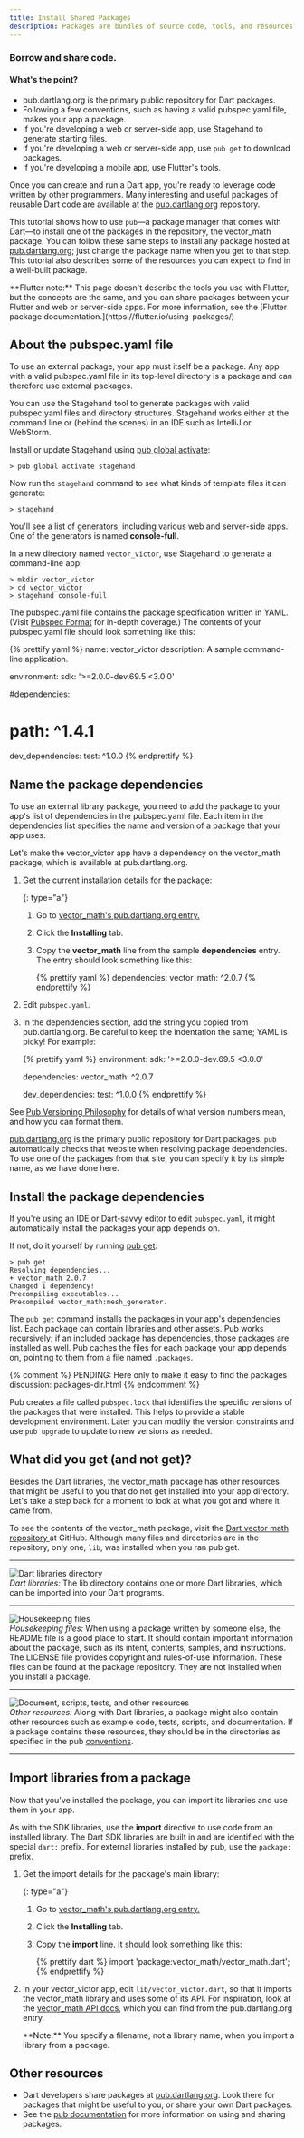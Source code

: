 ```yaml
---
title: Install Shared Packages
description: Packages are bundles of source code, tools, and resources that help you to organize and share code
---
```


### Borrow and share code.

<div class="mini-toc" markdown="1">
  <h4>What's the point?</h4>

  * pub.dartlang.org is the primary public repository for Dart packages.
  * Following a few conventions, such as having a valid pubspec.yaml file,
    makes your app a package.
  * If you're developing a web or server-side app,
    use Stagehand to generate starting files.
  * If you're developing a web or server-side app,
    use `pub get` to download packages.
  * If you're developing a mobile app, use Flutter's tools.
</div>

Once you can create and run a Dart app,
you're ready to leverage code written by other programmers.
Many interesting and useful packages of reusable Dart code
are available at the
<a href="https://pub.dartlang.org/">pub.dartlang.org</a>
repository.

This tutorial shows how to use `pub`&mdash;a package manager
that comes with Dart&mdash;to
install one of the packages in the repository,
the vector_math package.
You can follow these same steps to install any package hosted at
<a href="https://pub.dartlang.org/">pub.dartlang.org</a>;
just change the package name when you get to that step.
This tutorial also describes some of the resources you can expect to find
in a well-built package.

<aside class="alert alert-info" markdown="1">
  **Flutter note:**
  This page doesn't describe the tools you use with Flutter, but the
  concepts are the same, and you can share packages between
  your Flutter and web or server-side apps.
  For more information, see the
  [Flutter package documentation.](https://flutter.io/using-packages/)
</aside>


## About the pubspec.yaml file

To use an external package,
your app must itself be a package.
Any app with a valid pubspec.yaml file in its top-level directory
is a package and can therefore use external packages.

You can use the Stagehand tool to generate packages
with valid pubspec.yaml files and directory structures.
Stagehand works either at the command line or (behind the scenes) in an IDE
such as IntelliJ or WebStorm.

Install or update Stagehand using
[pub global activate](/tools/pub/cmd/pub-global):

```terminal
> pub global activate stagehand
```

Now run the `stagehand` command to see what kinds of template files
it can generate:

```terminal
> stagehand
```

You'll see a list of generators, including various web and server-side apps.
One of the generators is named **console-full**.

In a new directory named `vector_victor`,
use Stagehand to generate a command-line app:

```terminal
> mkdir vector_victor
> cd vector_victor
> stagehand console-full
```

The pubspec.yaml file contains the package specification written in YAML.
(Visit <a href="/tools/pub/pubspec">Pubspec Format</a>
for in-depth coverage.)
The contents of your pubspec.yaml file should look something like this:

{% prettify yaml %}
  name: vector_victor
  description: A sample command-line application.

  environment:
    sdk: '>=2.0.0-dev.69.5 <3.0.0'

  #dependencies:
  #  path: ^1.4.1

  dev_dependencies:
    test: ^1.0.0
{% endprettify %}


## Name the package dependencies

To use an external library package,
you need to add the package to your
app's list of dependencies
in the pubspec.yaml file.
Each item in the dependencies list
specifies the name and version
of a package that your app uses.

Let's make the vector_victor app have a dependency
on the vector_math package,
which is available at pub.dartlang.org.

 1. Get the current installation details for the package:

    {: type="a"}
     1. Go to [vector_math's pub.dartlang.org entry.](https://pub.dartlang.org/packages/vector_math)
     2. Click the **Installing** tab.
     3. Copy the **vector_math** line from the sample **dependencies** entry.
        The entry should look something like this:

        {% prettify yaml %}
          dependencies:
            vector_math: ^2.0.7
        {% endprettify %}

 2. Edit `pubspec.yaml`.

 3. In the dependencies section, add the string you copied from
    pub.dartlang.org. Be careful to keep the indentation the same; YAML is
    picky! For example:

    {% prettify yaml %}
      environment:
        sdk: '>=2.0.0-dev.69.5 <3.0.0'

      dependencies:
        vector_math: ^2.0.7

      dev_dependencies:
        test: ^1.0.0
    {% endprettify %}

See [Pub Versioning Philosophy](/tools/pub/versioning)
for details of what version numbers mean,
and how you can format them.

<a href="https://pub.dartlang.org/">pub.dartlang.org</a>
is the primary public repository for Dart packages.
`pub` automatically checks that
website when resolving package dependencies.
To use one of the packages from that site,
you can specify it by its simple name,
as we have done here.

## Install the package dependencies

If you're using an IDE or Dart-savvy editor to edit `pubspec.yaml`,
it might automatically install the packages your app depends on.

If not, do it yourself by running
[pub get](/tools/pub/cmd/pub-get):

```terminal
> pub get
Resolving dependencies...
+ vector_math 2.0.7
Changed 1 dependency!
Precompiling executables...
Precompiled vector_math:mesh_generator.
```

The `pub get` command installs the
packages in your app's dependencies list.
Each package can contain libraries and other assets.
Pub works recursively;
if an included package has dependencies, those packages are installed as well.
Pub caches the files for each package your app depends on,
pointing to them from a file named `.packages`.

{% comment %}
PENDING: Here only to make it easy to find the packages discussion: packages-dir.html
{% endcomment %}

Pub creates a file called `pubspec.lock`
that identifies the specific versions of the packages that were installed.
This helps to provide a stable development environment.
Later you can modify the version constraints and use `pub upgrade`
to update to new versions as needed.

## What did you get (and not get)?

Besides the Dart libraries,
the vector_math package has other resources that might be useful to you
that do not get installed into your app directory.
Let's take a step back for a moment to look at what
you got and where it came from.

To see the contents of the vector_math package,
visit the
<a href="https://github.com/johnmccutchan/vector_math" target="_blank">
Dart vector math repository
</a>
at GitHub.
Although many files and directories are in the repository,
only one, `lib`, was installed when you ran pub get.

<div>
  <hr>
  <div class="row">
    <div class="col-md-3">
    <img class="scale-img-max" src="/tutorials/images/libraries-folder.png"
         alt="Dart libraries directory"/>
    </div>
    <div class="col-md-7">
      <em>Dart libraries:</em>
      The lib directory contains one or more Dart libraries,
      which can be imported into your Dart programs.
    </div>
  </div>
  <hr>
  <div class="row">
    <div class="col-md-3">
    <img class="scale-img-max" src="/tutorials/images/housekeeping-files.png"
         alt="Housekeeping files"/>
    </div>
    <div class="col-md-7">
      <em>Housekeeping files:</em>
      When using a package written by someone else,
      the README file is a good place to start.
      It should contain important information about the package,
      such as its intent, contents, samples, and instructions.
      The LICENSE file provides copyright and rules-of-use information.
      These files can be found at the package repository.
      They are not installed when you install a package.
    </div>
  </div>
  <hr>
  <div class="row">
    <div class="col-md-3">
    <img class="scale-img-max" src="/tutorials/images/other-folders.png"
         alt="Document, scripts, tests, and other resources"/>
    </div>
    <div class="col-md-7">
      <em>Other resources:</em>
      Along with Dart libraries,
      a package might also contain other resources
      such as example code, tests, scripts, and documentation.
      If a package contains these resources,
      they should be in the directories as specified in the pub
<a href="/tools/pub/package-layout">conventions</a>.
    </div>
  </div>
  <hr>
</div>

## Import libraries from a package

Now that you've installed the package,
you can import its libraries and use them in your app.

As with the SDK libraries,
use the **import** directive to use code from an installed library.
The Dart SDK libraries are built in and
are identified with the special `dart:` prefix.
For external libraries installed by pub,
use the `package:` prefix.

1. Get the import details for the package's main library:

   {: type="a"}
   1. Go to [vector_math's pub.dartlang.org entry.](https://pub.dartlang.org/packages/vector_math)
   2. Click the **Installing** tab.
   3. Copy the **import** line. It should look something like this:

      {% prettify dart %}
      import 'package:vector_math/vector_math.dart';
      {% endprettify %}


2. In your vector_victor app, edit `lib/vector_victor.dart`,
   so that it imports the vector_math library and uses some of its API.
   For inspiration, look at the
   [vector_math API docs](https://pub.dartlang.org/documentation/vector_math/latest/),
   which you can find from the pub.dartlang.org entry.

   <aside class="alert alert-info" markdown="1">
     **Note:** You specify a filename, not a library name,
     when you import a library from a package.
   </aside>


## Other resources

* Dart developers share packages at
  [pub.dartlang.org](https://pub.dartlang.org/).
  Look there for packages that might be useful to you,
  or share your own Dart packages.
* See the [pub documentation](/tools/pub)
  for more information on using and sharing packages.

